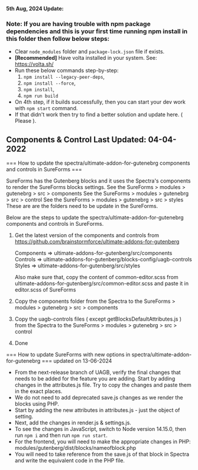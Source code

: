**5th Aug, 2024 Update:**
### Note: If you are having trouble with npm package dependencies and this is your first time running npm install in this folder then follow below steps:

* Clear `node_modules` folder and `package-lock.json` file if exists.
* **[Recommended]** Have volta installed in your system. See: https://volta.sh/
* Run these below commands step-by-step:
	1. `npm install --legacy-peer-deps`,
	2. `npm install --force`,
	3. `npm install`,
	4. `npm run build`
* On 4th step, if it builds successfully, then you can start your dev work with `npm start` command.
* If that didn't work then try to find a better solution and update here. ( Please ).

## Components & Control Last Updated: 04-04-2022

=== How to update the spectra/ultimate-addon-for-gutenebrg components and controls in SureForms  ===

SureForms has the Gutenberg blocks and it uses the Spectra's components to render the SureForms blocks settings.
See the SureForms > modules > gutenebrg > src > components
See the SureForms > modules > gutenebrg > src > control
See the SureForms > modules > gutenebrg > src > styles
These are are the folders need to be update in the SureForms.

Below are the steps to update the spectra/ultimate-addon-for-gutenebrg components and controls in SureForms.

1. Get the latest version of the components and controls from https://github.com/brainstormforce/ultimate-addons-for-gutenberg

	Components => ultimate-addons-for-gutenberg/src/components
	Controls => ultimate-addons-for-gutenberg/blocks-config/uagb-controls
	Styles => ultimate-addons-for-gutenberg/src/styles

	Also make sure that, copy the content of common-editor.scss from ultimate-addons-for-gutenberg/src/common-editor.scss and paste it in editor.scss of SureForms

2. Copy the components folder from the Spectra to the SureForms > modules > gutenebrg > src > components
3. Copy the uagb-controls files ( except getBlocksDefaultAttributes.js ) from the Spectra to the SureForms > modules > gutenebrg > src > control
6. Done


=== How to update SureForms with new options in spectra/ultimate-addon-for-gutenebrg === updated on 13-06-2024

- From the next-release branch of UAGB, verify the final changes that needs to be added for the feature you are adding. Start by adding changes in the attributes.js file. Try to copy the changes and paste them in the exact places.
- We do not need to add deprecated save.js changes as we render the blocks using PHP.
- Start by adding the new attributes in attributes.js - just the object of setting.
- Next, add the changes in render.js & settings.js.
- To see the changes in JavaScript, switch to Node version 14.15.0, then run `npm i` and then run `npm run start`.
- For the frontend, you will need to make the appropriate changes in PHP:
modules/gutenberg/dist/blocks/nameofblock.php
- You will need to take reference from the save.js of that block in Spectra and write the equivalent code in the PHP file.